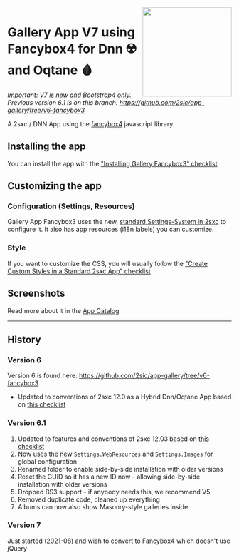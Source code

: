 <image src="app-icon.png" align="right" width="200px">

# Gallery App V7 using Fancybox4 for Dnn ☢️ and Oqtane 🩸

_Important: V7 is new and Bootstrap4 only. Previous version 6.1 is on this branch: https://github.com/2sic/app-gallery/tree/v6-fancybox3_

A 2sxc / DNN App using the [fancybox4](https://fancyapps.com/) javascript library.

## Installing the app

You can install the app with the ["Installing Gallery Fancybox3" checklist](https://azing.org/2sxc/r/A1Usfevs)

## Customizing the app

### Configuration (Settings, Resources)

Gallery App Fancybox3 uses the new, [standard Settings-System in 2sxc](http://r.2sxc.org/settings) to configure it. It also has app resources (i18n labels) you can customize.

### Style

If you want to customize the CSS, you will usually follow the ["Create Custom Styles in a Standard 2sxc App" checklist](https://azing.org/2sxc/r/gg_aB9FD)

## Screenshots

Read more about it in the [App Catalog](https://2sxc.org/en/apps/app/gallery-app-v6-using-fancybox-3-hybrid-for-dnn-and-oqtane)


---

## History

### Version 6

Version 6 is found here: https://github.com/2sic/app-gallery/tree/v6-fancybox3

* Updated to conventions of 2sxc 12.0 as a Hybrid Dnn/Oqtane App based on [this checklist](https://azing.org/2sxc/r/m0iSLifK)

### Version 6.1 

1. Updated to features and conventions of 2sxc 12.03 based on [this checklist](https://azing.org/2sxc/r/KwXMhp8h)
1. Now uses the new `Settings.WebResources` and `Settings.Images` for global configuration
1. Renamed folder to enable side-by-side installation with older versions
1. Reset the GUID so it has a new ID now - allowing side-by-side installation with older versions
1. Dropped BS3 support - if anybody needs this, we recommend V5
1. Removed duplicate code, cleaned up everything
1. Albums can now also show Masonry-style galleries inside


### Version 7

Just started (2021-08) and wish to convert to Fancybox4 which doesn't use jQuery